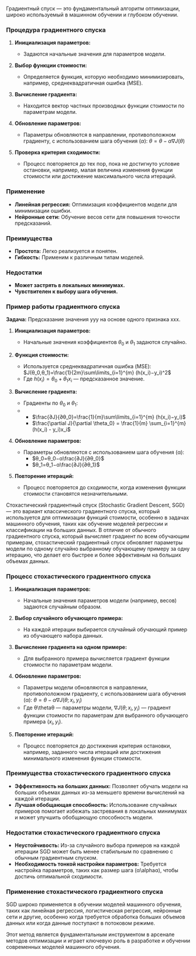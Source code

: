 Градиентный спуск — это фундаментальный алгоритм оптимизации, широко используемый в машинном обучении и глубоком обучении.
### Процедура градиентного спуска

1. **Инициализация параметров:**
    
    - Задаются начальные значения для параметров модели.
2. **Выбор функции стоимости:**
    
    - Определяется функция, которую необходимо минимизировать, например, среднеквадратичная ошибка (MSE).
3. **Вычисление градиента:**
    - Находится вектор частных производных функции стоимости по параметрам модели.
4. **Обновление параметров:**
    
    - Параметры обновляются в направлении, противоположном градиенту, с использованием шага обучения ($α$): 
		    $θ=θ−α∇J(θ)$
1. **Проверка критерия сходимости:**
    
    - Процесс повторяется до тех пор, пока не достигнуто условие остановки, например, малая величина изменения функции стоимости или достижение максимального числа итераций.

### Применение

- **Линейная регрессия:** Оптимизация коэффициентов модели для минимизации ошибки.
- **Нейронные сети:** Обучение весов сети для повышения точности предсказаний.

### Преимущества

- **Простота:** Легко реализуется и понятен.
- **Гибкость:** Применим к различным типам моделей.

### Недостатки

- **Может застрять в локальных минимумах.**
- **Чувствителен к выбору шага обучения.**
### Пример работы градиентного спуска

**Задача:** Предсказание значения yyy на основе одного признака xxx.

1. **Инициализация параметров:**
    
    - Начальные значения коэффициентов $θ_0$​ и $θ_1$ задаются случайно.
2. **Функция стоимости:**
    
    - Используется среднеквадратичная ошибка (MSE): $J(θ_0,θ_1)=\frac{1}{2m}\sum\limits_{i=1}^{m} (h(x_i)−y_i)^2$
    - Где $h(x_i)=θ_0+θ_1x_i$ — предсказанное значение.
3. **Вычисление градиента:**
    - Градиенты по $θ_0$ и $θ_1$​: 
    - 
		- $\frac{∂J}{∂θ_0}=\frac{1}{m}\sum\limits_{i=1}^{m} (h(x_i)−y_i)$
		- $\frac{\partial J}{\partial \theta_0} = \frac{1}{m} \sum_{i=1}^{m} (h(x_i) - y_i)x_i$
1. **Обновление параметров:**
    
    - Параметры обновляются с использованием шага обучения (α): 
		- $θ_0=θ_0−α\frac{∂J}{∂θ_0}$
		- $θ_1​=θ_1​−α\frac{​∂J}{∂θ_1}​$
1. **Повторение итераций:**
    
    - Процесс повторяется до сходимости, когда изменения функции стоимости становятся незначительными.

Стохастический градиентный спуск (Stochastic Gradient Descent, SGD) — это вариант классического градиентного спуска, который используется для оптимизации функций стоимости, особенно в задачах машинного обучения, таких как обучение моделей регрессии и классификации на больших данных. В отличие от обычного градиентного спуска, который вычисляет градиент по всем обучающим примерам, стохастический градиентный спуск обновляет параметры модели по одному случайно выбранному обучающему примеру за одну итерацию, что делает его быстрее и более эффективным на больших объемах данных.

### Процесс стохастического градиентного спуска

1. **Инициализация параметров:**
    
    - Начальные значения параметров модели (например, весов) задаются случайным образом.
2. **Выбор случайного обучающего примера:**
    
    - На каждой итерации выбирается случайный обучающий пример из обучающего набора данных.
3. **Вычисление градиента на одном примере:**
    
    - Для выбранного примера вычисляется градиент функции стоимости по параметрам модели.
4. **Обновление параметров:**
    
    - Параметры модели обновляются в направлении, противоположном градиенту, с использованием шага обучения (α): $θ=θ−α∇J(θ;x_i,y_i)$
    - Где θ\thetaθ — параметры модели, $∇J(θ;x_i,y_i)$ — градиент функции стоимости по параметрам для выбранного обучающего примера $(x_i,y_i)$.
5. **Повторение итераций:**
    
    - Процесс повторяется до достижения критерия остановки, например, заданного числа итераций или достижения минимального изменения функции стоимости.

### Преимущества стохастического градиентного спуска

- **Эффективность на больших данных:** Позволяет обучать модели на больших объемах данных из-за меньшего времени вычислений на каждой итерации.
- **Лучшая обобщающая способность:** Использование случайных примеров помогает избежать застревания в локальных минимумах и может улучшить обобщающую способность модели.

### Недостатки стохастического градиентного спуска

- **Неустойчивость:** Из-за случайного выбора примеров на каждой итерации SGD может быть менее стабильным по сравнению с обычным градиентным спуском.
- **Необходимость тонкой настройки параметров:** Требуется настройка параметров, таких как размер шага (α\alphaα), чтобы достичь оптимальной сходимости.

### Применение стохастического градиентного спуска

SGD широко применяется в обучении моделей машинного обучения, таких как линейная регрессия, логистическая регрессия, нейронные сети и другие, особенно когда требуется обработка больших объемов данных или когда данные поступают в потоковом режиме.

Этот метод является фундаментальным инструментом в арсенале методов оптимизации и играет ключевую роль в разработке и обучении современных моделей машинного обучения.